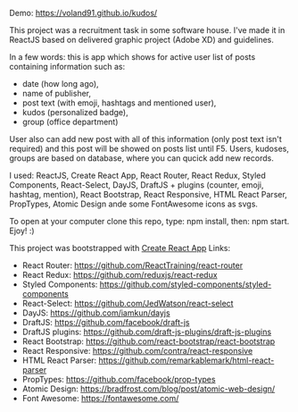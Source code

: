 Demo: https://voland91.github.io/kudos/

This project was a recruitment task in some software house.
I've made it in ReactJS based on delivered graphic project (Adobe XD) and guidelines. 

In a few words: this is app which shows for active user list of posts containing information such as:
- date (how long ago),
- name of publisher,
- post text (with emoji, hashtags and mentioned user),
- kudos (personalized badge),
- group (office department)

User also can add new post with all of this information (only post text isn't required) and this post will be showed on posts list until F5. Users, kudoses, groups are based on database, where you can qucick add new records.


I used: ReactJS, Create React App, React Router, React Redux, Styled Components, React-Select, DayJS, DraftJS + plugins (counter, emoji, hashtag, mention), React Bootstrap, React Responsive, HTML React Parser, PropTypes, Atomic Design ande some FontAwesome icons as svgs.

To open at your computer clone this repo, type: npm install, then: npm start. Ejoy! :)


This project was bootstrapped with [Create React App](https://github.com/facebook/create-react-app)
Links:
- React Router: https://github.com/ReactTraining/react-router
- React Redux: https://github.com/reduxjs/react-redux
- Styled Components: https://github.com/styled-components/styled-components
- React-Select: https://github.com/JedWatson/react-select
- DayJS: https://github.com/iamkun/dayjs
- DraftJS: https://github.com/facebook/draft-js
- DraftJS plugins: https://github.com/draft-js-plugins/draft-js-plugins
- React Bootstrap: https://github.com/react-bootstrap/react-bootstrap
- React Responsive: https://github.com/contra/react-responsive
- HTML React Parser: https://github.com/remarkablemark/html-react-parser
- PropTypes: https://github.com/facebook/prop-types
- Atomic Design: https://bradfrost.com/blog/post/atomic-web-design/
- Font Awesome: https://fontawesome.com/
